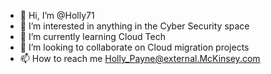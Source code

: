 - 👋 Hi, I’m @Holly71
- 👀 I’m interested in anything in the Cyber Security space
- 🌱 I’m currently learning Cloud Tech 
- 💞️ I’m looking to collaborate on Cloud migration projects
- 📫 How to reach me Holly_Payne@external.McKinsey.com 

<!---
Holly71/Holly71 is a ✨ special ✨ repository because its `README.md` (this file) appears on your GitHub profile.
You can click the Preview link to take a look at your changes.
--->
